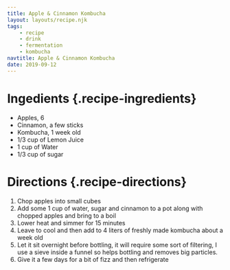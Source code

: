 ```yaml
---
title: Apple & Cinnamon Kombucha
layout: layouts/recipe.njk
tags:
    - recipe
    - drink
    - fermentation   
    - kombucha
navtitle: Apple & Cinnamon Kombucha
date: 2019-09-12
---
```

# Ingedients {.recipe-ingredients}

* Apples, 6
* Cinnamon, a few sticks
* Kombucha, 1 week old
* 1/3 cup of Lemon Juice
* 1 cup of Water
* 1/3 cup of sugar

# Directions {.recipe-directions}

1. Chop apples into small cubes
2. Add some 1 cup of water, sugar and cinnamon to a pot along with chopped apples and bring to a boil
3. Lower heat and simmer for 15 minutes
4. Leave to cool and then add to 4 liters of freshly made kombucha about a week old
5. Let it sit overnight before bottling, it will require some sort of filtering, I use a sieve inside a funnel so helps bottling and removes big particles.
6. Give it a few days for a bit of fizz and then refrigerate
